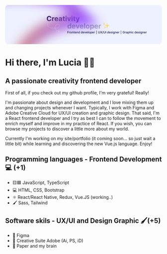 
![Design and development](https://github.com/LuciaBOURQUE/LuciaBOURQUE/blob/main/LinkedIn%20cover.png)

# Hi there, I'm Lucia 👋🏽

## A passionate creativity frontend developer
First of all, if you check out my github profile, I'm very grateful! Really!

I'm passionate about design and development and I love mixing them up and changing projects whenever I want. Typically, I work with Figma and Adobe Creative Cloud for UX/UI creation and graphic design.
That said, I'm a React frontend developer and I try as best I can to follow the movement to enrich myself and improve in my practice of React. If you wish, you can browse my projects to discover a little more about my world.

Currently I'm working on my site/portfolio (it coming soon... so just wait a little bit) while learning and discovering the new Vue.js language.
Enjoy!

## Programming languages - Frontend Development 💻 (+1)
- 🟨🟦 JavaScript, TypeScript
- 💻 HTML, CSS, Bootstrap
- ⚛️ React/React Native, Redux, Vue.JS (working..)
- 🖌️ Sass, Tailwind

## Software skils - UX/UI and Design Graphic 🖌️(+5)
- 🧩 Figma
- 🎨 Creative Suite Adobe (Ai, PS, iD)
- 🧠 Paper and my brain 
